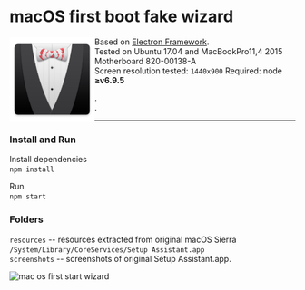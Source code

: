 # macOS first boot fake wizard 

<img align="left" width=150 src="/app/resources/magic-ico.png?raw=true" />Based on [Electron Framework](http://electron.atom.io/).  
Tested on Ubuntu 17.04 and MacBookPro11,4 2015 Motherboard 820-00138-A  
Screen resolution tested: `1440x900`
Required: node **≥v6.9.5**  
  
.  
.  
      
***   
   
### Install and Run 

Install dependencies  
`npm install`

Run  
`npm start`

### Folders

`resources` -- resources extracted from original macOS Sierra `/System/Library/CoreServices/Setup Assistant.app`  
`screenshots` -- screenshots of original Setup Assistant.app.  


![mac os first start wizard](http://i.imgur.com/XkLMMkL.png)


